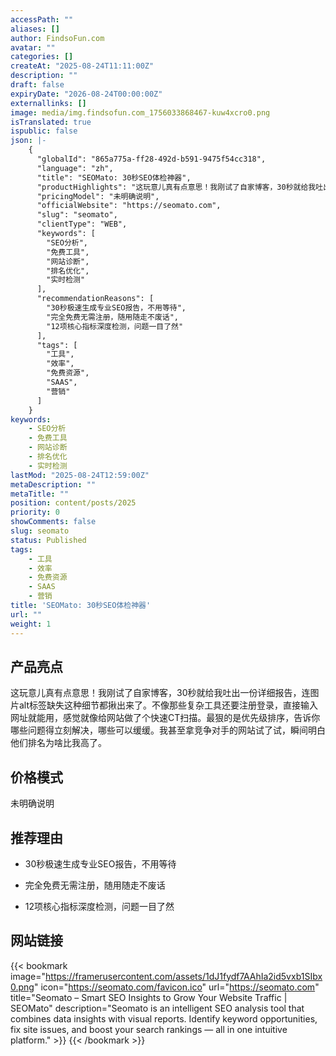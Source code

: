 ```yaml
---
accessPath: ""
aliases: []
author: FindsoFun.com
avatar: ""
categories: []
createAt: "2025-08-24T11:11:00Z"
description: ""
draft: false
expiryDate: "2026-08-24T00:00:00Z"
externallinks: []
image: media/img.findsofun.com_1756033868467-kuw4xcro0.png
isTranslated: true
ispublic: false
json: |-
    {
      "globalId": "865a775a-ff28-492d-b591-9475f54cc318",
      "language": "zh",
      "title": "SEOMato: 30秒SEO体检神器",
      "productHighlights": "这玩意儿真有点意思！我刚试了自家博客，30秒就给我吐出一份详细报告，连图片alt标签缺失这种细节都揪出来了。不像那些复杂工具还要注册登录，直接输入网址就能用，感觉就像给网站做了个快速CT扫描。最狠的是优先级排序，告诉你哪些问题得立刻解决，哪些可以缓缓。我甚至拿竞争对手的网站试了试，瞬间明白他们排名为啥比我高了。",
      "pricingModel": "未明确说明",
      "officialWebsite": "https://seomato.com",
      "slug": "seomato",
      "clientType": "WEB",
      "keywords": [
        "SEO分析",
        "免费工具",
        "网站诊断",
        "排名优化",
        "实时检测"
      ],
      "recommendationReasons": [
        "30秒极速生成专业SEO报告，不用等待",
        "完全免费无需注册，随用随走不废话",
        "12项核心指标深度检测，问题一目了然"
      ],
      "tags": [
        "工具",
        "效率",
        "免费资源",
        "SAAS",
        "营销"
      ]
    }
keywords:
    - SEO分析
    - 免费工具
    - 网站诊断
    - 排名优化
    - 实时检测
lastMod: "2025-08-24T12:59:00Z"
metaDescription: ""
metaTitle: ""
position: content/posts/2025
priority: 0
showComments: false
slug: seomato
status: Published
tags:
    - 工具
    - 效率
    - 免费资源
    - SAAS
    - 营销
title: 'SEOMato: 30秒SEO体检神器'
url: ""
weight: 1
---
```

## 产品亮点
这玩意儿真有点意思！我刚试了自家博客，30秒就给我吐出一份详细报告，连图片alt标签缺失这种细节都揪出来了。不像那些复杂工具还要注册登录，直接输入网址就能用，感觉就像给网站做了个快速CT扫描。最狠的是优先级排序，告诉你哪些问题得立刻解决，哪些可以缓缓。我甚至拿竞争对手的网站试了试，瞬间明白他们排名为啥比我高了。

## 价格模式
<!--more-->未明确说明

## 推荐理由
- 30秒极速生成专业SEO报告，不用等待

- 完全免费无需注册，随用随走不废话

- 12项核心指标深度检测，问题一目了然

## 网站链接
{{< bookmark image="https://framerusercontent.com/assets/1dJ1fydf7AAhIa2id5vxb1SIbx0.png" icon="https://seomato.com/favicon.ico" url="https://seomato.com" title="Seomato – Smart SEO Insights to Grow Your Website Traffic | SEOMato" description="Seomato is an intelligent SEO analysis tool that combines data insights with visual reports. Identify keyword opportunities, fix site issues, and boost your search rankings — all in one intuitive platform." >}}
{{< /bookmark >}}

